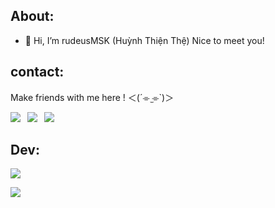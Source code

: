 ## About:
- 👋 Hi, I’m rudeusMSK (Huỳnh Thiện Thệ) Nice to meet you!

## contact:

Make friends with me here ! ＜(´⌯  ̫⌯`)＞

<a href="mailto:rudeusmsk@gmail.com?"><img src="https://img.shields.io/badge/gmail-%23DD0031.svg?&style=for-the-badge&logo=gmail&logoColor=white"/></a>&ensp;
<a href="https://www.facebook.com/profile.php?id=61570948360138"><img src="https://img.shields.io/badge/Facebook-1877F2?style=for-the-badge&logo=facebook&logoColor=white"/></a>&ensp;
<a href="https://github.com/rudeusMSK"><img src="https://img.shields.io/badge/GitHub-100000?style=for-the-badge&logo=github&logoColor=white"/></a>&ensp;

## Dev:

![](https://github-readme-stats.vercel.app/api/top-langs/?username=rudeusMSK&theme=dark&hide_border=false&include_all_commits=false&count_private=false&layout=compact) 

![](https://leetcode.card.workers.dev/IWCZkSX3uu?theme=dark&font=source_code_pro&extension=null)
